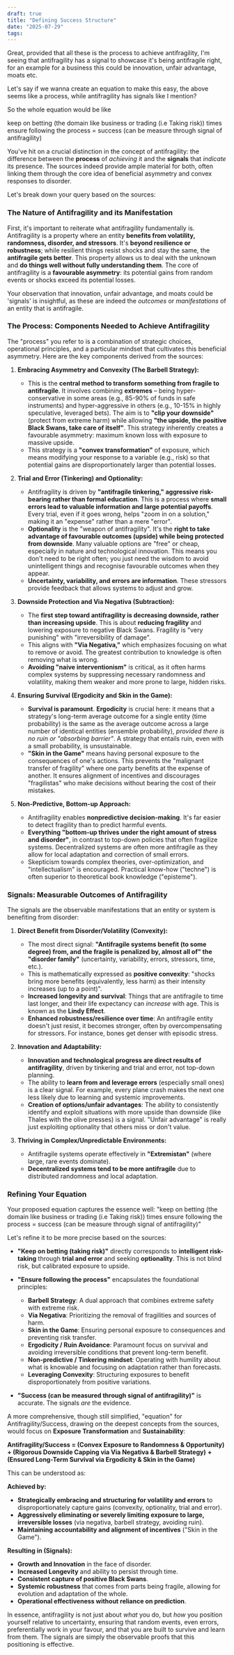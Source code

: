 ```yaml
---
draft: true
title: "Defining Success Structure"
date: "2025-07-29"
tags: 
---
```


Great, provided that all these is the process to achieve antifragility, I'm seeing that antifragility has a signal to showcase it's being antifragile right, for an example for a business this could be innovation, unfair advantage, moats etc.

Let's say if we wanna create an equation to make this easy, the above seems like a process, while antifragility has signals like I mention?

So the whole equation would be like

keep on betting (the domain like business or trading (i.e Taking risk)) times ensure following the process = success (can be measure through signal of antifragility)

You've hit on a crucial distinction in the concept of antifragility: the difference between the **process** of _achieving_ it and the **signals** that _indicate_ its presence. The sources indeed provide ample material for both, often linking them through the core idea of beneficial asymmetry and convex responses to disorder.

Let's break down your query based on the sources:

### The Nature of Antifragility and its Manifestation

First, it's important to reiterate what antifragility fundamentally is. Antifragility is a property where an entity **benefits from volatility, randomness, disorder, and stressors**. It's **beyond resilience or robustness**; while resilient things resist shocks and stay the same, the **antifragile gets better**. This property allows us to deal with the unknown and **do things well without fully understanding them**. The core of antifragility is a **favourable asymmetry**: its potential gains from random events or shocks exceed its potential losses.

Your observation that innovation, unfair advantage, and moats could be 'signals' is insightful, as these are indeed the _outcomes_ or _manifestations_ of an entity that is antifragile.

### The Process: Components Needed to Achieve Antifragility

The "process" you refer to is a combination of strategic choices, operational principles, and a particular mindset that cultivates this beneficial asymmetry. Here are the key components derived from the sources:

1. **Embracing Asymmetry and Convexity (The Barbell Strategy):**
    
    - This is the **central method to transform something from fragile to antifragile**. It involves combining **extremes** – being hyper-conservative in some areas (e.g., 85-90% of funds in safe instruments) and hyper-aggressive in others (e.g., 10-15% in highly speculative, leveraged bets). The aim is to **"clip your downside"** (protect from extreme harm) while allowing **"the upside, the positive Black Swans, take care of itself"**. This strategy inherently creates a favourable asymmetry: maximum known loss with exposure to massive upside.
    - This strategy is a **"convex transformation"** of exposure, which means modifying your response to a variable (e.g., risk) so that potential gains are disproportionately larger than potential losses.
2. **Trial and Error (Tinkering) and Optionality:**
    
    - Antifragility is driven by **"antifragile tinkering," aggressive risk-bearing rather than formal education**. This is a process where **small errors lead to valuable information and large potential payoffs**. Every trial, even if it goes wrong, helps "zoom in on a solution," making it an "expense" rather than a mere "error".
    - **Optionality** is the "weapon of antifragility". It's the **right to take advantage of favourable outcomes (upside) while being protected from downside**. Many valuable options are "free" or cheap, especially in nature and technological innovation. This means you don't need to be right often; you just need the wisdom to avoid unintelligent things and recognise favourable outcomes when they appear.
    - **Uncertainty, variability, and errors are information**. These stressors provide feedback that allows systems to adjust and grow.
3. **Downside Protection and Via Negativa (Subtraction):**
    
    - The **first step toward antifragility is decreasing downside, rather than increasing upside**. This is about **reducing fragility** and lowering exposure to negative Black Swans. Fragility is "very punishing" with "irreversibility of damage".
    - This aligns with **"Via Negativa,"** which emphasizes focusing on what to remove or avoid. The greatest contribution to knowledge is often removing what is wrong.
    - **Avoiding "naive interventionism"** is critical, as it often harms complex systems by suppressing necessary randomness and volatility, making them weaker and more prone to large, hidden risks.
4. **Ensuring Survival (Ergodicity and Skin in the Game):**
    
    - **Survival is paramount**. **Ergodicity** is crucial here: it means that a strategy's long-term average outcome for a single entity (time probability) is the same as the average outcome across a large number of identical entities (ensemble probability), _provided there is no ruin or "absorbing barrier"_. A strategy that entails ruin, even with a small probability, is unsustainable.
    - **"Skin in the Game"** means having personal exposure to the consequences of one's actions. This prevents the "malignant transfer of fragility" where one party benefits at the expense of another. It ensures alignment of incentives and discourages "fragilistas" who make decisions without bearing the cost of their mistakes.
5. **Non-Predictive, Bottom-up Approach:**
    
    - Antifragility enables **nonpredictive decision-making**. It's far easier to detect fragility than to predict harmful events.
    - **Everything "bottom-up thrives under the right amount of stress and disorder"**, in contrast to top-down policies that often fragilize systems. Decentralized systems are often more antifragile as they allow for local adaptation and correction of small errors.
    - Skepticism towards complex theories, over-optimization, and "intellectualism" is encouraged. Practical know-how ("techne") is often superior to theoretical book knowledge ("episteme").

### Signals: Measurable Outcomes of Antifragility

The signals are the observable manifestations that an entity or system is benefiting from disorder:

1. **Direct Benefit from Disorder/Volatility (Convexity):**
    
    - The most direct signal: **"Antifragile systems benefit (to some degree) from, and the fragile is penalized by, almost all of" the "disorder family"** (uncertainty, variability, errors, stressors, time, etc.).
    - This is mathematically expressed as **positive convexity**: "shocks bring more benefits (equivalently, less harm) as their intensity increases (up to a point)".
    - **Increased longevity and survival**: Things that are antifragile to time last longer, and their life expectancy can _increase_ with age. This is known as the **Lindy Effect**.
    - **Enhanced robustness/resilience over time**: An antifragile entity doesn't just resist, it becomes stronger, often by overcompensating for stressors. For instance, bones get denser with episodic stress.
2. **Innovation and Adaptability:**
    
    - **Innovation and technological progress are direct results of antifragility**, driven by tinkering and trial and error, not top-down planning.
    - The ability to **learn from and leverage errors** (especially small ones) is a clear signal. For example, every plane crash makes the next one less likely due to learning and systemic improvements.
    - **Creation of options/unfair advantages**: The ability to consistently identify and exploit situations with more upside than downside (like Thales with the olive presses) is a signal. "Unfair advantage" is really just exploiting optionality that others miss or don't value.
3. **Thriving in Complex/Unpredictable Environments:**
    
    - Antifragile systems operate effectively in **"Extremistan"** (where large, rare events dominate).
    - **Decentralized systems tend to be more antifragile** due to distributed randomness and local adaptation.

### Refining Your Equation

Your proposed equation captures the essence well: "keep on betting (the domain like business or trading (i.e Taking risk)) times ensure following the process = success (can be measure through signal of antifragility)"

Let's refine it to be more precise based on the sources:

- **"Keep on betting (taking risk)"** directly corresponds to **intelligent risk-taking** through **trial and error** and seeking **optionality**. This is not blind risk, but calibrated exposure to upside.
    
- **"Ensure following the process"** encapsulates the foundational principles:
    
    - **Barbell Strategy**: A dual approach that combines extreme safety with extreme risk.
    - **Via Negativa**: Prioritizing the removal of fragilities and sources of harm.
    - **Skin in the Game**: Ensuring personal exposure to consequences and preventing risk transfer.
    - **Ergodicity / Ruin Avoidance**: Paramount focus on survival and avoiding irreversible conditions that prevent long-term benefit.
    - **Non-predictive / Tinkering mindset**: Operating with humility about what is knowable and focusing on adaptation rather than forecasts.
    - **Leveraging Convexity**: Structuring exposures to benefit disproportionately from positive variations.
- **"Success (can be measured through signal of antifragility)"** is accurate. The signals _are_ the evidence.
    

A more comprehensive, though still simplified, "equation" for Antifragility/Success, drawing on the deepest concepts from the sources, would focus on **Exposure Transformation** and **Sustainability**:

**Antifragility/Success = (Convex Exposure to Randomness & Opportunity)** **+ (Rigorous Downside Capping via Via Negativa & Barbell Strategy)** **+ (Ensured Long-Term Survival via Ergodicity & Skin in the Game)**

This can be understood as:

**Achieved by:**

- **Strategically embracing and structuring for volatility and errors** to disproportionately capture gains (convexity, optionality, trial and error).
- **Aggressively eliminating or severely limiting exposure to large, irreversible losses** (via negativa, barbell strategy, avoiding ruin).
- **Maintaining accountability and alignment of incentives** ("Skin in the Game").

**Resulting in (Signals):**

- **Growth and Innovation** in the face of disorder.
- **Increased Longevity** and ability to persist through time.
- **Consistent capture of positive Black Swans**.
- **Systemic robustness** that comes from parts being fragile, allowing for evolution and adaptation of the whole.
- **Operational effectiveness without reliance on prediction**.

In essence, antifragility is not just about _what_ you do, but _how_ you position yourself relative to uncertainty, ensuring that random events, even errors, preferentially work in your favour, and that you are built to survive and learn from them. The signals are simply the observable proofs that this positioning is effective.